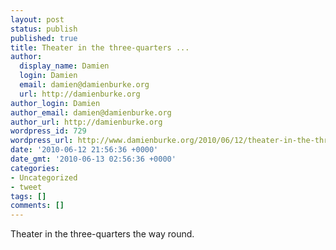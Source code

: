 ```yaml
---
layout: post
status: publish
published: true
title: Theater in the three-quarters ...
author:
  display_name: Damien
  login: Damien
  email: damien@damienburke.org
  url: http://damienburke.org
author_login: Damien
author_email: damien@damienburke.org
author_url: http://damienburke.org
wordpress_id: 729
wordpress_url: http://www.damienburke.org/2010/06/12/theater-in-the-three-quarters/
date: '2010-06-12 21:56:36 +0000'
date_gmt: '2010-06-13 02:56:36 +0000'
categories:
- Uncategorized
- tweet
tags: []
comments: []
---
```

<p>Theater in the three-quarters the way  round.</p>
